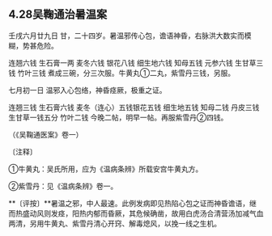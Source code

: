 ## 4.28吴鞠通治暑温案

壬戌六月廿九日 甘，二十四岁。暑温邪传心包，谵语神昏，右脉洪大数实而模糊，势甚危险。

连翘六钱 生石膏一两 麦冬六钱 银花八钱 细生地六钱 知母五钱 元参六钱 生甘草三钱 竹叶三钱 煮成三碗，分三次服。牛黄丸①二丸，紫雪丹三钱，另服。

七月初一日 温邪入心包络，神昏痉厥，极重之证。

连翘三钱 生石膏六钱 麦冬（连心）五钱银花五钱 细生地五钱 知母二钱 丹皮三钱 生甘草一钱五分 竹叶二钱 今晚二帖，明早一帖。再服紫雪丹②四钱。

（《吴鞠通医案》卷一）

〔注释〕

①牛黄丸：吴氏所用，应为《温病条辨》所载安宫牛黄丸方。

②紫雪丹：见《温病条辨》卷一。

**〔评按〕**暑温之邪，中人最速。此例发病即见热陷心包之证而神昏谵语，继而热盛动风则发痉，阳热内郁而昏厥，其危候确凿，故用白虎汤合清营汤加减气血两清，另用牛黄丸、紫雪丹清心开窍、解毒熄风，以挽一线之生机。

